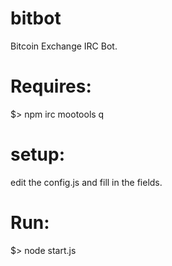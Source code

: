 bitbot
======

Bitcoin Exchange IRC Bot.

Requires:
=========

$> npm irc mootools q

setup:
======

edit the config.js and fill in the fields.

Run:
====

$> node start.js 